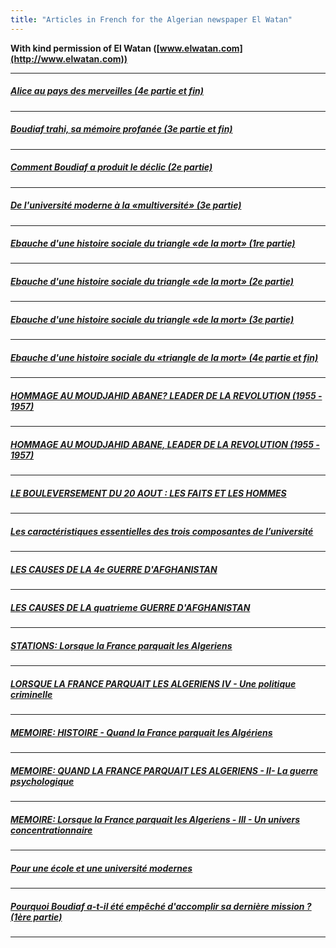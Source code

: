 ```yaml
---
title: "Articles in French for the Algerian newspaper El Watan"
---
```


**With kind permission of El Watan ([www.elwatan.com](http://www.elwatan.com))**

---

##### [Alice au pays des merveilles (4e partie et fin)](/assets/files/el-watan/alice-au-pays-des-merveilles-4.doc.pdf)

---

##### [Boudiaf trahi, sa mémoire profanée (3e partie et fin)](/assets/files/el-watan/boudiaf-trahi.doc.pdf)

---

##### [Comment Boudiaf a produit le déclic (2e partie)](/assets/files/el-watan/comment-boudiaf-a-produit-le-declic.doc.pdf)

---

##### [De l'université moderne à la «multiversité» (3e partie)](/assets/files/el-watan/de-luniversite-moderne-3.doc.pdf)

---

##### [Ebauche d'une histoire sociale du triangle «de la mort» (1re partie)](/assets/files/el-watan/ebauche-d'une-histoire-1.doc.pdf)

---

##### [Ebauche d'une histoire sociale du triangle «de la mort» (2e partie)](/assets/files/el-watan/ebauche-d'une-histoire2.doc.pdf)

---

##### [Ebauche d'une histoire sociale du triangle «de la mort» (3e partie)](/assets/files/el-watan/ebauche-d'une-histoire-3.doc.pdf)

---

##### [Ebauche d'une histoire sociale du «triangle de la mort» (4e partie et fin)](/assets/files/el-watan/ebauche-d'une-histoire-4et-fin.doc.pdf)

---

##### [HOMMAGE AU MOUDJAHID ABANE? LEADER DE LA REVOLUTION (1955 - 1957)](/assets/files/el-watan/hommage-au-moudjahid-aban1.doc.pdf)

---

##### [HOMMAGE AU MOUDJAHID ABANE, LEADER DE LA REVOLUTION (1955 - 1957)](/assets/files/el-watan/hommage-au-moudjahid-abane.doc.pdf)

---

##### [LE BOULEVERSEMENT DU 20 AOUT : LES FAITS ET LES HOMMES](/assets/files/el-watan/le-bouleversement-du-20-aout.doc.pdf)

---

##### [Les caractéristiques essentielles des trois composantes de l’université](/assets/files/el-watan/les-caracteristiques-essentielles-2.doc.pdf)

---

##### [LES CAUSES DE LA 4e GUERRE D'AFGHANISTAN](/assets/files/el-watan/les-causes-de-la-4e-guerre-d.doc.pdf)

---

##### [LES CAUSES DE LA quatrieme GUERRE D'AFGHANISTAN](/assets/files/el-watan/les-causes-de-la-quatrieme-guerre-2.doc.pdf)

---

##### [STATIONS: Lorsque la France parquait les Algeriens](/assets/files/el-watan/lorsque-la-france-parquait-5.doc.pdf)

---

##### [LORSQUE LA FRANCE PARQUAIT LES ALGERIENS IV - Une politique criminelle](/assets/files/el-watan/lorsque-la-france-parquait-les-algeriens-4.doc.pdf)

---

##### [MEMOIRE: HISTOIRE - Quand la France parquait les Algériens](/assets/files/el-watan/memoire.doc.pdf)

---

##### [MEMOIRE: QUAND LA FRANCE PARQUAIT LES ALGERIENS  - II- La guerre psychologique](/assets/files/el-watan/memoire2.doc.pdf)

---

##### [MEMOIRE: Lorsque la France parquait les Algeriens  - III - Un univers concentrationnaire](/assets/files/el-watan/memoire3.doc.pdf)

---

##### [Pour une école et une université modernes](/assets/files/el-watan/pour-une-ecole-et-une-universite-modernes-1.doc.pdf)

---

##### [Pourquoi Boudiaf a-t-il été empêché d'accomplir sa dernière mission ? (1ère partie)](/assets/files/el-watan/pourquoi-boudiaf-a.doc.pdf)

---
